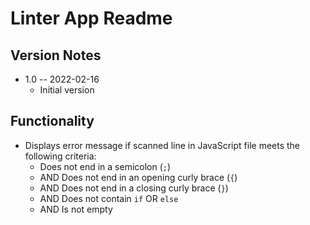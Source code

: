 # Linter App Readme

## Version Notes

* 1.0 -- 2022-02-16
  * Initial version

## Functionality

* Displays error message if scanned line in JavaScript file meets the following criteria:
  * Does not end in a semicolon (`;`)
  * AND Does not end in an opening curly brace (`{`)
  * AND Does not end in a closing curly brace (`}`)
  * AND Does not contain `if` OR `else`
  * AND Is not empty